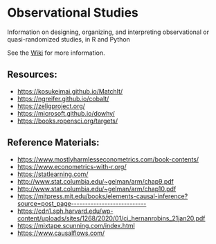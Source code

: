 # Observational Studies

Information on designing, organizing, and interpreting observational or quasi-randomized studies, in R and Python

See the [Wiki](https://github.com/ZackLarsen/Observational_studies/wiki) for more information.

## Resources:
* https://kosukeimai.github.io/MatchIt/
* https://ngreifer.github.io/cobalt/
* https://zeligproject.org/
* https://microsoft.github.io/dowhy/
* https://books.ropensci.org/targets/

## Reference Materials:
* https://www.mostlyharmlesseconometrics.com/book-contents/
* https://www.econometrics-with-r.org/
* https://statlearning.com/
* http://www.stat.columbia.edu/~gelman/arm/chap9.pdf
* http://www.stat.columbia.edu/~gelman/arm/chap10.pdf
* https://mitpress.mit.edu/books/elements-causal-inference?source=post_page---------------------------
* https://cdn1.sph.harvard.edu/wp-content/uploads/sites/1268/2020/01/ci_hernanrobins_21jan20.pdf
* https://mixtape.scunning.com/index.html
* https://www.causalflows.com/
